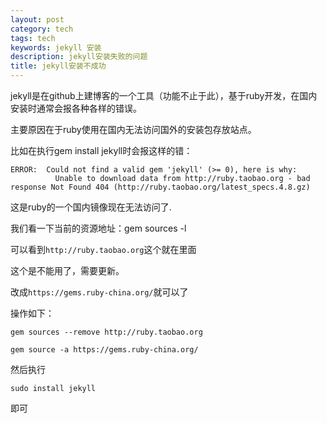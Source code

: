 ```yaml
---
layout: post
category: tech
tags: tech
keywords: jekyll 安装
description: jekyll安装失败的问题
title: jekyll安装不成功
---
```


jekyll是在github上建博客的一个工具（功能不止于此），基于ruby开发，在国内安装时通常会报各种各样的错误。

主要原因在于ruby使用在国内无法访问国外的安装包存放站点。

比如在执行gem install jekyll时会报这样的错：

```
ERROR:  Could not find a valid gem 'jekyll' (>= 0), here is why:
          Unable to download data from http://ruby.taobao.org - bad response Not Found 404 (http://ruby.taobao.org/latest_specs.4.8.gz)
```

这是ruby的一个国内镜像现在无法访问了.

我们看一下当前的资源地址：gem sources -l

可以看到```http://ruby.taobao.org```这个就在里面

这个是不能用了，需要更新。

改成```https://gems.ruby-china.org/```就可以了

操作如下：

```
gem sources --remove http://ruby.taobao.org

gem source -a https://gems.ruby-china.org/

```

然后执行

```
sudo install jekyll
```

即可





